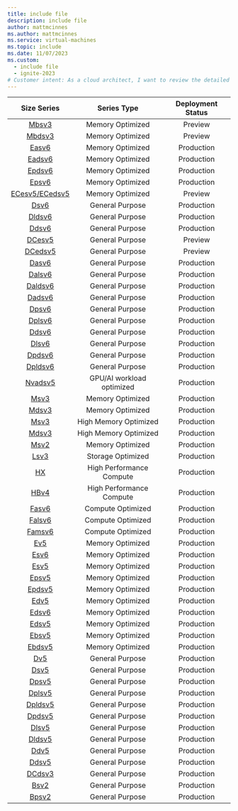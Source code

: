 ```yaml
---
title: include file
description: include file
author: mattmcinnes
ms.author: mattmcinnes
ms.service: virtual-machines
ms.topic: include
ms.date: 11/07/2023
ms.custom:
  - include file
  - ignite-2023
# Customer intent: As a cloud architect, I want to review the detailed specifications of available virtual machine sizes, so that I can select the most appropriate options for deployment based on workload requirements and optimize resource allocation in our cloud environment.
---
```


| Size Series | Series Type | Deployment Status |
|:-:|:-:|:-:|
| [Mbsv3](/azure/virtual-machines/sizes/memory-optimized/mbsv3-mbdsv3-series)    | Memory Optimized | Preview   |
| [Mbdsv3](/azure/virtual-machines/sizes/memory-optimized/mbsv3-mbdsv3-series)    | Memory Optimized | Preview   |
| [Easv6](/azure/virtual-machines/sizes/memory-optimized/easv6-series)            | Memory Optimized | Production   |
| [Eadsv6](/azure/virtual-machines/sizes/memory-optimized/eadsv6-series)          | Memory Optimized | Production   |
| [Epdsv6](/azure/virtual-machines/sizes/memory-optimized/epdsv6-series)          | Memory Optimized | Production    |
| [Epsv6](/azure/virtual-machines/sizes/memory-optimized/epsv6-series)      | Memory Optimized | Production    |
| [ECesv5/ECedsv5](/azure/virtual-machines/ecesv5-ecedsv5-series)                 | Memory Optimized | Preview   |
| [Dsv6](/azure/virtual-machines/sizes/general-purpose/dsv6-series)               | General Purpose  | Production   |
| [Dldsv6](/azure/virtual-machines/sizes/general-purpose/dldsv6-series)           | General Purpose  | Production   |
| [Ddsv6](/azure/virtual-machines/sizes/general-purpose/ddsv6-series)             | General Purpose  | Production   |
| [DCesv5](/azure/virtual-machines/sizes/general-purpose/dcesv5-series)          | General Purpose  | Preview   |
| [DCedsv5](/azure/virtual-machines/sizes/general-purpose/dcedsv5-series)         | General Purpose  | Preview   |
| [Dasv6](/azure/virtual-machines/sizes/general-purpose/dasv6-series)             | General Purpose  | Production   |
| [Dalsv6](/azure/virtual-machines/sizes/general-purpose/dalsv6-series)          | General Purpose  | Production   |
| [Daldsv6](/azure/virtual-machines/sizes/general-purpose/daldsv6-series)         | General Purpose  | Production   |
| [Dadsv6](/azure/virtual-machines/sizes/general-purpose/dadsv6-series)           | General Purpose  | Production   |
| [Dpsv6](/azure/virtual-machines/sizes/general-purpose/dpsv6-series)             | General Purpose  | Production    |
| [Dplsv6](/azure/virtual-machines/sizes/general-purpose/dplsv6-series)           | General Purpose  | Production    |
| [Ddsv6](/azure/virtual-machines/sizes/general-purpose/ddsv6-series) | General Purpose | Production |
| [Dlsv6](/azure/virtual-machines/sizes/general-purpose/dlsv6-series) | General Purpose | Production |
| [Dpdsv6](/azure/virtual-machines/sizes/general-purpose/dpdsv6-series) | General Purpose | Production  |
| [Dpldsv6](/azure/virtual-machines/sizes/general-purpose/dpldsv6-series) | General Purpose | Production  |
| [Nvadsv5](/azure/virtual-machines/sizes/gpu-accelerated/nvadsa10v5-series)      | GPU/AI workload optimized | Production |
| [Msv3](/azure/virtual-machines/msv3-mdsv3-medium-series)                        | Memory Optimized | Production  |
| [Mdsv3](/azure/virtual-machines/msv3-mdsv3-medium-series)                       | Memory Optimized | Production  |
| [Msv3](/azure/virtual-machines/sizes/memory-optimized/msv3-mdsv3-high-memory-series)  | High Memory Optimized | Production |
| [Mdsv3](/azure/virtual-machines/sizes/memory-optimized/msv3-mdsv3-high-memory-series) | High Memory Optimized | Production |
| [Msv2](/azure/virtual-machines/msv2-mdsv2-series)                               | Memory Optimized  | Production  |
| [Lsv3](/azure/virtual-machines/sizes/storage-optimized/lsv3-series)             | Storage Optimized | Production  |
| [HX](/azure/virtual-machines/sizes/high-performance-compute/hx-series)          | High Performance Compute | Production |
| [HBv4](/azure/virtual-machines/sizes/high-performance-compute/hbv4-series)       | High Performance Compute | Production |
| [Fasv6](/azure/virtual-machines/sizes/compute-optimized/fasv6-series)           | Compute Optimized | Production  |
| [Falsv6](/azure/virtual-machines/sizes/compute-optimized/falsv6-series)         | Compute Optimized | Production  |
| [Famsv6](/azure/virtual-machines/sizes/compute-optimized/famsv6-series)         | Compute Optimized | Production |
| [Ev5](/azure/virtual-machines/sizes/memory-optimized/ev5-series)                | Memory Optimized | Production   |
| [Esv6](/azure/virtual-machines/sizes/memory-optimized/esv6-series)              | Memory Optimized | Production   |
| [Esv5](/azure/virtual-machines/sizes/memory-optimized/esv5-series)              | Memory Optimized | Production   |
| [Epsv5](/azure/virtual-machines/sizes/memory-optimized/epsv5-series)            | Memory Optimized | Production    |
| [Epdsv5](/azure/virtual-machines/sizes/memory-optimized/epdsv5-series)    | Memory Optimized | Production    |
| [Edv5](/azure/virtual-machines/sizes/memory-optimized/edv5-series)        | Memory Optimized | Production   |
| [Edsv6](/azure/virtual-machines/sizes/memory-optimized/edsv6-series)           | Memory Optimized | Production   |
| [Edsv5](/azure/virtual-machines/sizes/memory-optimized/edsv5-series)       | Memory Optimized | Production   |
| [Ebsv5](/azure/virtual-machines/ebdsv5-ebsv5-series)       | Memory Optimized | Production   |
| [Ebdsv5](/azure/virtual-machines/ebdsv5-ebsv5-series)      | Memory Optimized | Production   |
| [Dv5](/azure/virtual-machines/sizes/general-purpose/dv5-series)         | General Purpose | Production    |
| [Dsv5](/azure/virtual-machines/sizes/general-purpose/dsv5-series)        | General Purpose | Production    |
| [Dpsv5](/azure/virtual-machines/sizes/general-purpose/dpsv5-series)       | General Purpose | Production    |
| [Dplsv5](/azure/virtual-machines/sizes/general-purpose/dplsv5-series)      | General Purpose | Production    |
| [Dpldsv5](/azure/virtual-machines/sizes/general-purpose/dpldsv5-series)     | General Purpose | Production    |
| [Dpdsv5](/azure/virtual-machines/sizes/general-purpose/dpdsv5-series)     | General Purpose | Production    |
| [Dlsv5](/azure/virtual-machines/sizes/general-purpose/dlsv5-series)       | General Purpose | Production    |
| [Dldsv5](/azure/virtual-machines/sizes/general-purpose/dldsv5-series) | General Purpose | Production |
| [Ddv5](/azure/virtual-machines/sizes/general-purpose/ddv5-series) | General Purpose | Production |
| [Ddsv5](/azure/virtual-machines/sizes/general-purpose/ddsv5-series)       | General Purpose |  Production|
| [DCdsv3](/azure/virtual-machines/sizes/general-purpose/dcdsv3-series)      | General Purpose | Production    |
| [Bsv2](/azure/virtual-machines/sizes/general-purpose/bsv2-series)        | General Purpose | Production    |
| [Bpsv2](/azure/virtual-machines/sizes/general-purpose/bpsv2-series)       | General Purpose | Production    |
